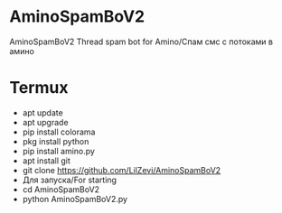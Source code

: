# AminoSpamBoV2
AminoSpamBoV2 Thread spam bot for Amino/Спам смс с потоками в амино
# Termux
- apt update
- apt upgrade
- pip install colorama
- pkg install python
- pip install amino.py
- apt install git
- git clone https://github.com/LilZevi/AminoSpamBoV2
- Для запуска/For starting
- cd AminoSpamBoV2
- python AminoSpamBoV2.py
